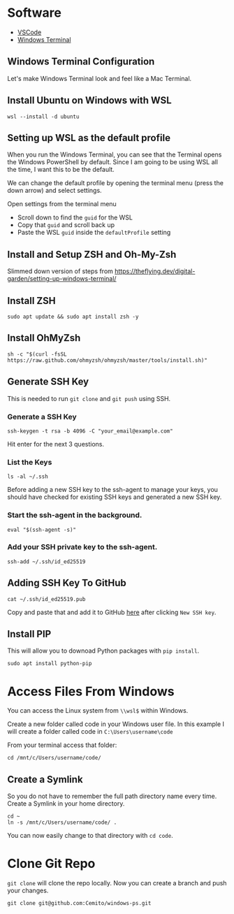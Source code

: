 # Software
 - [VSCode](https://code.visualstudio.com/docs/?dv=win) 
 - [Windows Terminal](https://apps.microsoft.com/store/detail/windows-terminal/9N0DX20HK701?hl=en-gb&gl=gb)

## Windows Terminal Configuration
Let's make Windows Terminal look and feel like a Mac Terminal.

## Install Ubuntu on Windows with WSL
```
wsl --install -d ubuntu
```

## Setting up WSL as the default profile
When you run the Windows Terminal, you can see that the Terminal opens the Windows PowerShell by default. Since I am going to be using WSL all the time, I want this to be the default.

We can change the default profile by opening the terminal menu (press the down arrow) and select settings.

Open settings from the terminal menu
- Scroll down to find the `guid` for the WSL
- Copy that `guid` and scroll back up
- Paste the WSL `guid` inside the `defaultProfile` setting

## Install and Setup ZSH and Oh-My-Zsh
Slimmed down version of steps from https://theflying.dev/digital-garden/setting-up-windows-terminal/

## Install ZSH

```
sudo apt update && sudo apt install zsh -y
```

## Install OhMyZsh
```
sh -c "$(curl -fsSL https://raw.github.com/ohmyzsh/ohmyzsh/master/tools/install.sh)"
```

## Generate SSH Key
This is needed to run `git clone` and `git push` using SSH.

### Generate a SSH Key
```
ssh-keygen -t rsa -b 4096 -C "your_email@example.com"
```
Hit enter for the next 3 questions.

### List the Keys
```
ls -al ~/.ssh
```

Before adding a new SSH key to the ssh-agent to manage your keys, you should have checked for existing SSH keys and generated a new SSH key.

### Start the ssh-agent in the background.
```
eval "$(ssh-agent -s)"
```

### Add your SSH private key to the ssh-agent.
```
ssh-add ~/.ssh/id_ed25519
```

## Adding SSH Key To GitHub
```
cat ~/.ssh/id_ed25519.pub
```

Copy and paste that and add it to GitHub [here](https://github.com/settings/keys) after clicking `New SSH key`.

## Install PIP
This will allow you to downoad Python packages with `pip install`.

```
sudo apt install python-pip
```


# Access Files From Windows
You can access the Linux system from `\\wsl$` within Windows.

Create a new folder called code in your Windows user file. In this example I will create a folder called code in `C:\Users\username\code`

From your terminal access that folder:
```
cd /mnt/c/Users/username/code/
```

## Create a Symlink
So you do not have to remember the full path directory name every time. Create a Symlink in your home directory.

```
cd ~
ln -s /mnt/c/Users/username/code/ .
```

You can now easily change to that directory with `cd code`.

# Clone Git Repo

`git clone` will clone the repo locally. Now you can create a branch and push your changes.
```
git clone git@github.com:Cemito/windows-ps.git
```
